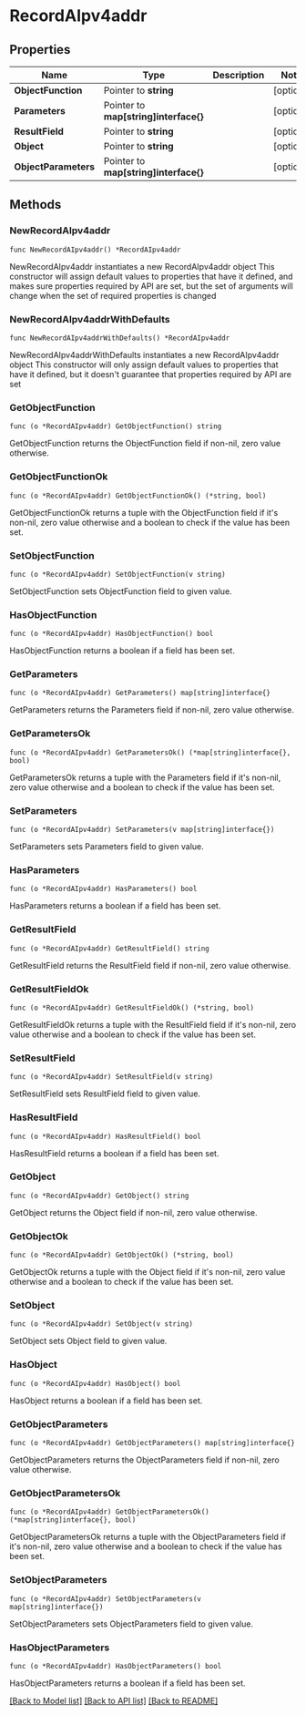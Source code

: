 # RecordAIpv4addr

## Properties

Name | Type | Description | Notes
------------ | ------------- | ------------- | -------------
**ObjectFunction** | Pointer to **string** |  | [optional] 
**Parameters** | Pointer to **map[string]interface{}** |  | [optional] 
**ResultField** | Pointer to **string** |  | [optional] 
**Object** | Pointer to **string** |  | [optional] 
**ObjectParameters** | Pointer to **map[string]interface{}** |  | [optional] 

## Methods

### NewRecordAIpv4addr

`func NewRecordAIpv4addr() *RecordAIpv4addr`

NewRecordAIpv4addr instantiates a new RecordAIpv4addr object
This constructor will assign default values to properties that have it defined,
and makes sure properties required by API are set, but the set of arguments
will change when the set of required properties is changed

### NewRecordAIpv4addrWithDefaults

`func NewRecordAIpv4addrWithDefaults() *RecordAIpv4addr`

NewRecordAIpv4addrWithDefaults instantiates a new RecordAIpv4addr object
This constructor will only assign default values to properties that have it defined,
but it doesn't guarantee that properties required by API are set

### GetObjectFunction

`func (o *RecordAIpv4addr) GetObjectFunction() string`

GetObjectFunction returns the ObjectFunction field if non-nil, zero value otherwise.

### GetObjectFunctionOk

`func (o *RecordAIpv4addr) GetObjectFunctionOk() (*string, bool)`

GetObjectFunctionOk returns a tuple with the ObjectFunction field if it's non-nil, zero value otherwise
and a boolean to check if the value has been set.

### SetObjectFunction

`func (o *RecordAIpv4addr) SetObjectFunction(v string)`

SetObjectFunction sets ObjectFunction field to given value.

### HasObjectFunction

`func (o *RecordAIpv4addr) HasObjectFunction() bool`

HasObjectFunction returns a boolean if a field has been set.

### GetParameters

`func (o *RecordAIpv4addr) GetParameters() map[string]interface{}`

GetParameters returns the Parameters field if non-nil, zero value otherwise.

### GetParametersOk

`func (o *RecordAIpv4addr) GetParametersOk() (*map[string]interface{}, bool)`

GetParametersOk returns a tuple with the Parameters field if it's non-nil, zero value otherwise
and a boolean to check if the value has been set.

### SetParameters

`func (o *RecordAIpv4addr) SetParameters(v map[string]interface{})`

SetParameters sets Parameters field to given value.

### HasParameters

`func (o *RecordAIpv4addr) HasParameters() bool`

HasParameters returns a boolean if a field has been set.

### GetResultField

`func (o *RecordAIpv4addr) GetResultField() string`

GetResultField returns the ResultField field if non-nil, zero value otherwise.

### GetResultFieldOk

`func (o *RecordAIpv4addr) GetResultFieldOk() (*string, bool)`

GetResultFieldOk returns a tuple with the ResultField field if it's non-nil, zero value otherwise
and a boolean to check if the value has been set.

### SetResultField

`func (o *RecordAIpv4addr) SetResultField(v string)`

SetResultField sets ResultField field to given value.

### HasResultField

`func (o *RecordAIpv4addr) HasResultField() bool`

HasResultField returns a boolean if a field has been set.

### GetObject

`func (o *RecordAIpv4addr) GetObject() string`

GetObject returns the Object field if non-nil, zero value otherwise.

### GetObjectOk

`func (o *RecordAIpv4addr) GetObjectOk() (*string, bool)`

GetObjectOk returns a tuple with the Object field if it's non-nil, zero value otherwise
and a boolean to check if the value has been set.

### SetObject

`func (o *RecordAIpv4addr) SetObject(v string)`

SetObject sets Object field to given value.

### HasObject

`func (o *RecordAIpv4addr) HasObject() bool`

HasObject returns a boolean if a field has been set.

### GetObjectParameters

`func (o *RecordAIpv4addr) GetObjectParameters() map[string]interface{}`

GetObjectParameters returns the ObjectParameters field if non-nil, zero value otherwise.

### GetObjectParametersOk

`func (o *RecordAIpv4addr) GetObjectParametersOk() (*map[string]interface{}, bool)`

GetObjectParametersOk returns a tuple with the ObjectParameters field if it's non-nil, zero value otherwise
and a boolean to check if the value has been set.

### SetObjectParameters

`func (o *RecordAIpv4addr) SetObjectParameters(v map[string]interface{})`

SetObjectParameters sets ObjectParameters field to given value.

### HasObjectParameters

`func (o *RecordAIpv4addr) HasObjectParameters() bool`

HasObjectParameters returns a boolean if a field has been set.


[[Back to Model list]](../README.md#documentation-for-models) [[Back to API list]](../README.md#documentation-for-api-endpoints) [[Back to README]](../README.md)


